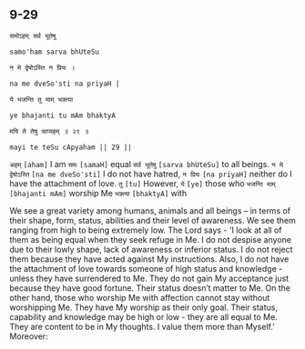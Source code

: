 ## 9-29


```shloka-sa
समोऽहम् सर्व भूतेषु
```
```shloka-sa-hk
samo'ham sarva bhUteSu
```
```shloka-sa
न मे द्वेषोऽस्ति न प्रियः ।
```
```shloka-sa-hk
na me dveSo'sti na priyaH |
```
```shloka-sa
ये भजन्ति तु माम् भक्त्या
```
```shloka-sa-hk
ye bhajanti tu mAm bhaktyA
```
```shloka-sa
मयि ते तेषु चाप्यहम् ॥ २९ ॥
```
```shloka-sa-hk
mayi te teSu cApyaham || 29 ||
```

`अहम्` `[aham]` I am `समः` `[samaH]` equal `सर्व भूतेषु` `[sarva bhUteSu]` to all beings. `न मे द्वेषोऽस्ति` `[na me dveSo'sti]` I do not have hatred, `न प्रियः` `[na priyaH]` neither do I have the attachment of love. `तु` `[tu]` However, `ये` `[ye]` those who `भजन्ति माम्` `[bhajanti mAm]` worship Me `भक्त्या` `[bhaktyA]` with

We see a great variety among humans, animals and all beings – in terms of their shape, form, status, abilities and their level of awareness. We see them ranging from high to being extremely low. 
The Lord says - 'I look at all of them as being equal when they seek refuge in Me. I do not despise anyone due to their lowly shape, lack of awareness or inferior status. I do not reject them because they have acted against My instructions. Also, I do not have the attachment of love towards someone of high status and knowledge - unless they have surrendered to Me. They do not gain My acceptance just because they have good fortune. Their status doesn’t matter to Me.
On the other hand, those who worship Me with affection cannot stay without worshipping Me. They have My worship as their only goal. Their status, capability and knowledge may be high or low - they are all equal to Me. They are content to be in My thoughts. I value them more than Myself.’
Moreover:

